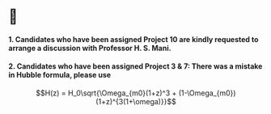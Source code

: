 # 📣 
#### 1. Candidates who have been assigned Project 10 are kindly requested to arrange a discussion with Professor H. S. Mani. 
#### 2. Candidates who have been assigned Project 3 & 7: There was a mistake in Hubble formula, please use 
$$H(z) = H_0\sqrt{\Omega_{m0}(1+z)^3 + (1-\Omega_{m0})(1+z)^{3(1+\omega)}}$$
